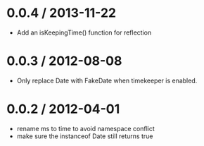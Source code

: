 
0.0.4 / 2013-11-22
==================

  * Add an isKeepingTime() function for reflection

0.0.3 / 2012-08-08
==================

  * Only replace Date with FakeDate when timekeeper is enabled.

0.0.2 / 2012-04-01
==================

  * rename ms to time to avoid namespace conflict
  * make sure the instanceof Date still returns true

